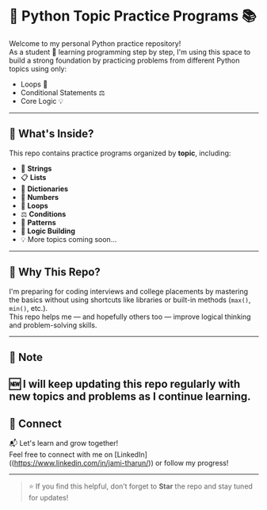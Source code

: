 # 🐍 Python Topic Practice Programs 📚

Welcome to my personal Python practice repository!  
As a student 💼 learning programming step by step, I'm using this space to build a strong foundation by practicing problems from different Python topics using only:

- Loops 🔁  
- Conditional Statements ⚖️  
- Core Logic 💡  

---

## 🚀 What's Inside?

This repo contains practice programs organized by **topic**, including:

- 🧵 **Strings**
- 📋 **Lists**
- 📖 **Dictionaries**
- 🔢 **Numbers**
- 🔁 **Loops**
- ⚖️ **Conditions**
- 🎨 **Patterns**
- 🧠 **Logic Building**
- 💡 More topics coming soon...

---

## 🌱 Why This Repo?

I'm preparing for coding interviews and college placements by mastering the basics without using shortcuts like libraries or built-in methods (`max()`, `min()`, etc.).  
This repo helps me — and hopefully others too — improve logical thinking and problem-solving skills.

---

## 📌 Note  
🆕 I will keep updating this repo regularly with **new topics and problems** as I continue learning.
---

## 🔗 Connect

📬 Let's learn and grow together!  
Feel free to connect with me on [LinkedIn] ((https://www.linkedin.com/in/jami-tharun/)) or follow my progress!

---

> ⭐ If you find this helpful, don’t forget to **Star** the repo and stay tuned for updates!
